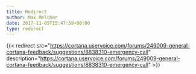 ```yaml
---
title: Redirect
author: Max Melcher
date: 2017-11-05T15:47:59+00:00
type: redirect
---
```

{{< redirect src="https://cortana.uservoice.com/forums/249009-general-cortana-feedback/suggestions/8838310-emergency-call" description="https://cortana.uservoice.com/forums/249009-general-cortana-feedback/suggestions/8838310-emergency-call" >}}
